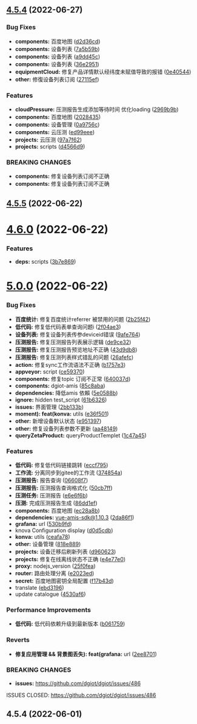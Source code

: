 ## [4.5.4](https://github.com/dgiot/dgiot-dashboard/compare/v4.5.5...v4.5.4) (2022-06-27)


### Bug Fixes

* **components:** 百度地图 ([d2d36cd](https://github.com/dgiot/dgiot-dashboard/commit/d2d36cd565d8dde402892789ce01a84aa47f0752))
* **components:** 设备列表 ([7a5b59b](https://github.com/dgiot/dgiot-dashboard/commit/7a5b59b9bbbd9163e5df359224f5b6b433b2432e))
* **components:** 设备列表 ([a9dd45c](https://github.com/dgiot/dgiot-dashboard/commit/a9dd45ca5044fa0532807a114feab6d8125d625b))
* **components:** 设备列表 ([36e2951](https://github.com/dgiot/dgiot-dashboard/commit/36e29513ec2e8a88ccb586e1779800f81aa4b771))
* **equipmentCloud:** 修复产品详情默认经纬度未赋值导致的报错 ([0e40544](https://github.com/dgiot/dgiot-dashboard/commit/0e405447e29df011bf2e96c34fd8b47c88264284))
* **other:** 修復设备列表订阅 ([27115ef](https://github.com/dgiot/dgiot-dashboard/commit/27115ef44de12c4986a98002173d385eb5593b54))


### Features

* **cloudPressure:** 压测报告生成添加等待时间 优化loading ([2969b9b](https://github.com/dgiot/dgiot-dashboard/commit/2969b9b605b24507300bfcbb48515ec6fc4a1a80))
* **components:** 百度地图 ([2028435](https://github.com/dgiot/dgiot-dashboard/commit/2028435e76e2a7de221266fa54b40d793c9495cb))
* **components:** 设备管理 ([0a9756c](https://github.com/dgiot/dgiot-dashboard/commit/0a9756cadaa45a0796f345fa064c1f1f239af7ee))
* **components:** 云压测 ([ed99eee](https://github.com/dgiot/dgiot-dashboard/commit/ed99eee177a5947609cfa35998bdd1f8b3d3a9ab))
* **projects:** 云压测 ([97a7f62](https://github.com/dgiot/dgiot-dashboard/commit/97a7f62e0b32949dc2bc4d1297a30befa76fe583))
* **projects:** scripts ([d4566d9](https://github.com/dgiot/dgiot-dashboard/commit/d4566d90c7ca08ef84107f2a7ff3b8b8cf0da6e8))


### BREAKING CHANGES

* **components:** 修复设备列表订阅不正确
* **components:** 修复设备列表订阅不正确



## [4.5.5](https://github.com/dgiot/dgiot-dashboard/compare/v4.6.0...v4.5.5) (2022-06-22)



# [4.6.0](https://github.com/dgiot/dgiot-dashboard/compare/v5.0.0...v4.6.0) (2022-06-22)


### Features

* **deps:** scripts ([3b7e869](https://github.com/dgiot/dgiot-dashboard/commit/3b7e869f3310e90f04bf9892c0ae9d00f10cbd7c))



# [5.0.0](https://github.com/dgiot/dgiot-dashboard/compare/v4.5.4...v5.0.0) (2022-06-22)


### Bug Fixes

* **百度统计:** 修复百度统计referrer 被禁用的问题 ([2b25f42](https://github.com/dgiot/dgiot-dashboard/commit/2b25f422163eeff91e00812aad962d3e7bf5f94e))
* **低代码:** 修复低代码表单查询问题i ([2f04ae3](https://github.com/dgiot/dgiot-dashboard/commit/2f04ae38f16c4f9438dfa6b866a1f3ce460a3924))
* **设备列表:** 修复设备列表传参deviceid错误 ([9afe764](https://github.com/dgiot/dgiot-dashboard/commit/9afe764053ec46fe2ad62539705a61f8f0639fbe))
* **压测报告:** 修复压测报告列表展示逻辑 ([de9ce32](https://github.com/dgiot/dgiot-dashboard/commit/de9ce3281110ee819afca14730c5d92e35e9a620))
* **压测报告:** 修复压测报告预览地址不正确 ([43d9db8](https://github.com/dgiot/dgiot-dashboard/commit/43d9db89bb6a2f1e741eb2f3ebc19eb26737153f))
* **压测报告:** 修复压测列表样式错乱的问题 ([26afefc](https://github.com/dgiot/dgiot-dashboard/commit/26afefcf2723e74d56443ba8df99d35edceb6543))
* **action:** 修复sync工作流语法不正确 ([b1757e3](https://github.com/dgiot/dgiot-dashboard/commit/b1757e3baad7a4e15f08b3e77adbce7259d43491))
* **appveyor:** script ([ce59370](https://github.com/dgiot/dgiot-dashboard/commit/ce593705fafa3c5b16062d27f43d66034139d561))
* **components:** 修复topic 订阅不正常 ([640037d](https://github.com/dgiot/dgiot-dashboard/commit/640037d89dbf6b36fb4f5a6da4f7d17f930ce09d))
* **components:** dgiot-amis ([85c8aba](https://github.com/dgiot/dgiot-dashboard/commit/85c8abae0b14d4ca8aa4e3f7542f1d6ca67d8883))
* **dependencies:** 降低amis 依賴 ([5e0588b](https://github.com/dgiot/dgiot-dashboard/commit/5e0588b901b1143ffd117d197ebce1cc72fa6b48))
* **ignore:** hidden test_script ([61b6326](https://github.com/dgiot/dgiot-dashboard/commit/61b632636fc8409b1e99f4235a9a865d22d72af4))
* **issues:** 界面管理 ([2bb133b](https://github.com/dgiot/dgiot-dashboard/commit/2bb133bb4dcda1b3a000030416b56ae252739e3a))
* **moment): feat(konva:** utils ([e36f501](https://github.com/dgiot/dgiot-dashboard/commit/e36f501e300baede4ce99de3e2ab4d07da7dc6e0))
* **other:** 新增设备默认状态 ([e951397](https://github.com/dgiot/dgiot-dashboard/commit/e95139739d5e75a042f3181a03f02ad182dd57ce))
* **other:** 修复设备列表参数不更新 ([aa48149](https://github.com/dgiot/dgiot-dashboard/commit/aa48149e3c4d6790121622356536cde5d0ec96ad))
* **queryZetaProduct:** queryProductTemplet ([1c47a45](https://github.com/dgiot/dgiot-dashboard/commit/1c47a4511451818ecd1f8fdcf2b4cebd0e6b4761))


### Features

* **低代码:** 修复低代码链接跳转 ([eccf795](https://github.com/dgiot/dgiot-dashboard/commit/eccf795ae593b5f8ba984bf70abcdd8dd1415039))
* **工作流:** 分离同步到gitee的工作流 ([374854a](https://github.com/dgiot/dgiot-dashboard/commit/374854a3c1f9a2b23b931861da14f6c458bea845))
* **压测报告:** 报告查询 ([06608f7](https://github.com/dgiot/dgiot-dashboard/commit/06608f7df8edeef0dd0bb4005130dc88db9ced31))
* **压测报告:** 压测报告查询格式化 ([50cb7ff](https://github.com/dgiot/dgiot-dashboard/commit/50cb7ff858330f4ce24c9b45569190df37f4c9fd))
* **压测任务:** 压测报告 ([e6e6f6b](https://github.com/dgiot/dgiot-dashboard/commit/e6e6f6b4fec9ffe91a2d691e4573dae05bbdb99d))
* **压测:** 完成压测报告生成 ([86dd1ef](https://github.com/dgiot/dgiot-dashboard/commit/86dd1ef83c73ef257251494e16ea99900526539a))
* **components:** 百度地图 ([ec28a8b](https://github.com/dgiot/dgiot-dashboard/commit/ec28a8b199531ee2108e1b44c3b129c052f3cc94))
* **dependencies:** vue-amis-sdk@1.10.3 ([2da86f1](https://github.com/dgiot/dgiot-dashboard/commit/2da86f1dc1ebb30673b6aeb6ad911adb9c8d47c0))
* **grafana:** url ([530b9fd](https://github.com/dgiot/dgiot-dashboard/commit/530b9fd1b095e86614234ee1f585ef0c6fb07eec))
* knova Configuration display ([d0d5cdb](https://github.com/dgiot/dgiot-dashboard/commit/d0d5cdba26aa779120718d7722c3fc48a88ebb07))
* **konva:** utils ([ceafa78](https://github.com/dgiot/dgiot-dashboard/commit/ceafa787b91cbca42a7efd52ce92a3b5e673b94b))
* **other:** 设备管理 ([818e889](https://github.com/dgiot/dgiot-dashboard/commit/818e889e9b42246e0d8d97e6891e40db801e58a5))
* **projects:** 设备迁移后刷新列表 ([d960623](https://github.com/dgiot/dgiot-dashboard/commit/d960623937c5c8f7f03b8cc8c969147a4b91b98e))
* **projects:** 修复在线离线状态不正确 ([e4e77e0](https://github.com/dgiot/dgiot-dashboard/commit/e4e77e0e2555ceb72637049d399756a5d1856036))
* **proxy:** nodejs_version ([25f0fea](https://github.com/dgiot/dgiot-dashboard/commit/25f0feaf77ee4662b206f9b01894839b74c04fca))
* **router:** 路由处理分离 ([e2023ed](https://github.com/dgiot/dgiot-dashboard/commit/e2023ed42854c38af414288faf4260a064ed2d7e))
* **secret:** 百度地图密钥全局配置 ([f17b43d](https://github.com/dgiot/dgiot-dashboard/commit/f17b43dd1f27f1cd5d2d61fc347a4dd706f2d630))
* translate ([ebd3196](https://github.com/dgiot/dgiot-dashboard/commit/ebd3196a719d75bb8978143935d87529262c6980))
* update catalogue ([4530af6](https://github.com/dgiot/dgiot-dashboard/commit/4530af6825129925923dfd6e2000701b9cb5a63a))


### Performance Improvements

* **低代码:** 低代码依赖升级到最新版本 ([b061759](https://github.com/dgiot/dgiot-dashboard/commit/b061759c80a71911423b742b9f0b3873a9917a1a))


### Reverts

* **修复应用管理 && 背景图丢失): feat(grafana:** url ([2ee8701](https://github.com/dgiot/dgiot-dashboard/commit/2ee87010a2ef7e6afdc580ad2a155f975447f885))


### BREAKING CHANGES

* **issues:** https://github.com/dgiot/dgiot/issues/486

ISSUES CLOSED: https://github.com/dgiot/dgiot/issues/486



## 4.5.4 (2022-06-01)



